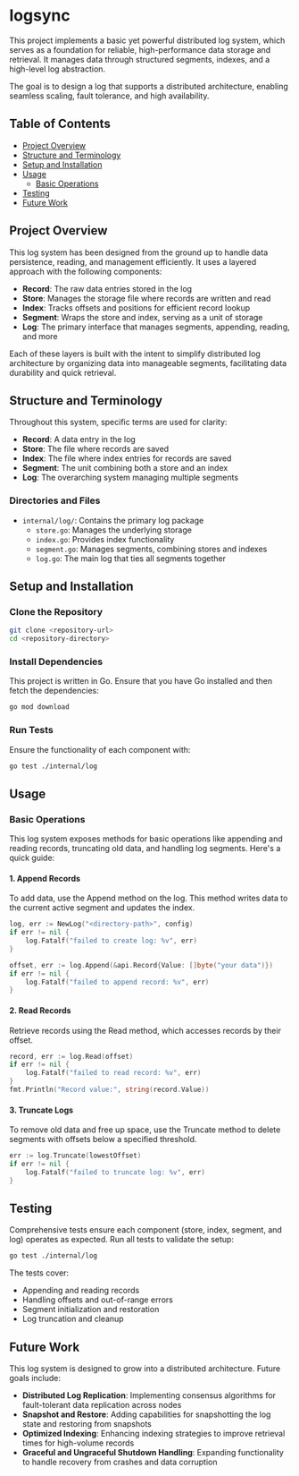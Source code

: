 # logsync

This project implements a basic yet powerful distributed log system, which serves as a foundation for reliable, high-performance data storage and retrieval. It manages data through structured segments, indexes, and a high-level log abstraction.

The goal is to design a log that supports a distributed architecture, enabling seamless scaling, fault tolerance, and high availability.

## Table of Contents
- [Project Overview](#project-overview)
- [Structure and Terminology](#structure-and-terminology)
- [Setup and Installation](#setup-and-installation)
- [Usage](#usage)
  - [Basic Operations](#basic-operations)
- [Testing](#testing)
- [Future Work](#future-work)

## Project Overview

This log system has been designed from the ground up to handle data persistence, reading, and management efficiently. It uses a layered approach with the following components:

- **Record**: The raw data entries stored in the log
- **Store**: Manages the storage file where records are written and read
- **Index**: Tracks offsets and positions for efficient record lookup
- **Segment**: Wraps the store and index, serving as a unit of storage
- **Log**: The primary interface that manages segments, appending, reading, and more

Each of these layers is built with the intent to simplify distributed log architecture by organizing data into manageable segments, facilitating data durability and quick retrieval.

## Structure and Terminology

Throughout this system, specific terms are used for clarity:

- **Record**: A data entry in the log
- **Store**: The file where records are saved
- **Index**: The file where index entries for records are saved
- **Segment**: The unit combining both a store and an index
- **Log**: The overarching system managing multiple segments

### Directories and Files

- `internal/log/`: Contains the primary log package
  - `store.go`: Manages the underlying storage
  - `index.go`: Provides index functionality
  - `segment.go`: Manages segments, combining stores and indexes
  - `log.go`: The main log that ties all segments together

## Setup and Installation

### Clone the Repository

```bash
git clone <repository-url>
cd <repository-directory>
```

### Install Dependencies

This project is written in Go. Ensure that you have Go installed and then fetch the dependencies:

```bash
go mod download
```

### Run Tests

Ensure the functionality of each component with:

```bash
go test ./internal/log
```

## Usage

### Basic Operations

This log system exposes methods for basic operations like appending and reading records, truncating old data, and handling log segments. Here's a quick guide:

#### 1. Append Records

To add data, use the Append method on the log. This method writes data to the current active segment and updates the index.

```go
log, err := NewLog("<directory-path>", config)
if err != nil {
    log.Fatalf("failed to create log: %v", err)
}

offset, err := log.Append(&api.Record{Value: []byte("your data")})
if err != nil {
    log.Fatalf("failed to append record: %v", err)
}
```

#### 2. Read Records

Retrieve records using the Read method, which accesses records by their offset.

```go
record, err := log.Read(offset)
if err != nil {
    log.Fatalf("failed to read record: %v", err)
}
fmt.Println("Record value:", string(record.Value))
```

#### 3. Truncate Logs

To remove old data and free up space, use the Truncate method to delete segments with offsets below a specified threshold.

```go
err := log.Truncate(lowestOffset)
if err != nil {
    log.Fatalf("failed to truncate log: %v", err)
}
```

## Testing

Comprehensive tests ensure each component (store, index, segment, and log) operates as expected. Run all tests to validate the setup:

```bash
go test ./internal/log
```

The tests cover:
- Appending and reading records
- Handling offsets and out-of-range errors
- Segment initialization and restoration
- Log truncation and cleanup

## Future Work

This log system is designed to grow into a distributed architecture. Future goals include:

- **Distributed Log Replication**: Implementing consensus algorithms for fault-tolerant data replication across nodes
- **Snapshot and Restore**: Adding capabilities for snapshotting the log state and restoring from snapshots
- **Optimized Indexing**: Enhancing indexing strategies to improve retrieval times for high-volume records
- **Graceful and Ungraceful Shutdown Handling**: Expanding functionality to handle recovery from crashes and data corruption
